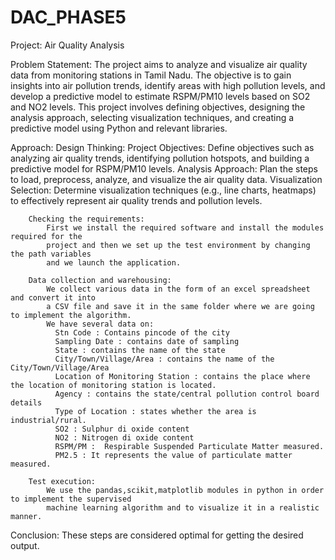 # DAC_PHASE5
Project:
        Air Quality Analysis


Problem Statement:
        The project aims to analyze and visualize air quality data from monitoring stations in
        Tamil Nadu. The objective is to gain insights into air pollution trends, identify areas
        with high pollution levels, and develop a predictive model to estimate RSPM/PM10 levels
        based on SO2 and NO2 levels. This project involves defining objectives, designing the
        analysis approach, selecting visualization techniques, and creating a predictive model
        using Python and relevant libraries.


Approach:
        Design Thinking:
                Project Objectives: Define objectives such as analyzing air quality trends,
                        identifying pollution hotspots, and building a predictive model for
                        RSPM/PM10 levels.
                Analysis Approach: Plan the steps to load, preprocess, analyze, and visualize
                        the air quality data.
                Visualization Selection: Determine visualization techniques (e.g., line charts, heatmaps)
                        to effectively represent air quality trends and pollution levels.


        Checking the requirements:
            First we install the required software and install the modules required for the
            project and then we set up the test environment by changing the path variables
            and we launch the application.
        
        Data collection and warehousing:
            We collect various data in the form of an excel spreadsheet and convert it into
            a CSV file and save it in the same folder where we are going to implement the algorithm.
            We have several data on:
              Stn Code : Contains pincode of the city
              Sampling Date : contains date of sampling
              State : contains the name of the state
              City/Town/Village/Area : contains the name of the City/Town/Village/Area
              Location of Monitoring Station : contains the place where the location of monitoring station is located.
              Agency : contains the state/central pollution control board details
              Type of Location : states whether the area is industrial/rural.
              SO2 : Sulphur di oxide content
              NO2 : Nitrogen di oxide content
              RSPM/PM :  Respirable Suspended Particulate Matter measured.
              PM2.5 : It represents the value of particulate matter measured.
        
        Test execution:
            We use the pandas,scikit,matplotlib modules in python in order to implement the supervised
            machine learning algorithm and to visualize it in a realistic manner.


Conclusion:
    These steps are considered optimal for getting the desired output.
